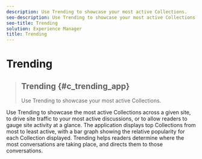 ```yaml
---
description: Use Trending to showcase your most active Collections.
seo-description: Use Trending to showcase your most active Collections.
seo-title: Trending
solution: Experience Manager
title: Trending
---
```


# Trending


>## Trending {#c_trending_app}
>Use Trending to showcase your most active Collections.

Use Trending to showcase the most active Collections across a given site, to drive site traffic to your most active discussions, or to allow readers to gauge site activity at a glance. The application displays top Collections from most to least active, with a bar graph showing the relative popularity for each Collection displayed. Trending helps readers determine where the most conversations are taking place, and directs them to those conversations.

